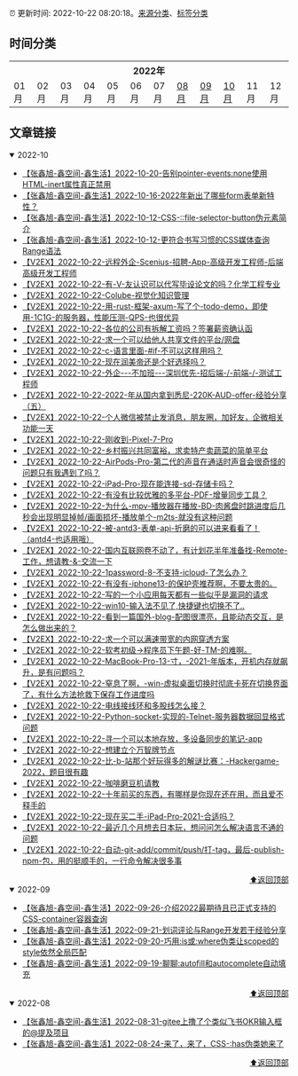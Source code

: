 :alarm_clock: 更新时间: 2022-10-22 08:20:18。[来源分类](./README.md)、[标签分类](./TAGS.md)

## 时间分类

<table>

<tr>
<th colspan="12">2022年</th>
</tr>
<tr>
<td>01月</td>
<td>02月</td>
<td>03月</td>
<td>04月</td>
<td>05月</td>
<td>06月</td>
<td>07月</td>
<td><a href="#2022-08">08月</a></td>
<td><a href="#2022-09">09月</a></td>
<td><a href="#2022-10">10月</a></td>
<td>11月</td>
<td>12月</td>
</tr>

</table>

## 文章链接

<details open>
<summary id="2022-10">
 2022-10
</summary>


- [【张鑫旭-鑫空间-鑫生活】2022-10-20-告别pointer-events:none使用HTML-inert属性真正禁用](https://www.zhangxinxu.com/wordpress/2022/10/html-inert-disabled-attribute/) 
- [【张鑫旭-鑫空间-鑫生活】2022-10-16-2022年新出了哪些form表单新特性？](https://www.zhangxinxu.com/wordpress/2022/10/2022-new-form-property/) 
- [【张鑫旭-鑫空间-鑫生活】2022-10-12-CSS-::file-selector-button伪元素简介](https://www.zhangxinxu.com/wordpress/2022/10/css-file-selector-button/) 
- [【张鑫旭-鑫空间-鑫生活】2022-10-12-更符合书写习惯的CSS媒体查询Range语法](https://www.zhangxinxu.com/wordpress/2022/10/css-media-range-syntax/) 
- [【V2EX】2022-10-22-远程外企-Scenius-招聘-App-高级开发工程师-后端高级开发工程师](https://www.v2ex.com/t/888958) 
- [【V2EX】2022-10-22-有-V-友认识可以代写毕设论文的吗？化学工程专业](https://www.v2ex.com/t/888957) 
- [【V2EX】2022-10-22-Colube-视觉化知识管理](https://www.v2ex.com/t/888956) 
- [【V2EX】2022-10-22-用-rust-框架-axum-写了个-todo-demo，即使用-1C1G-的服务器，性能压测-QPS-也很优异](https://www.v2ex.com/t/888955) 
- [【V2EX】2022-10-22-各位的公司有拆解工资吗？签署薪资确认函](https://www.v2ex.com/t/888954) 
- [【V2EX】2022-10-22-求一个可以给他人共享文件的平台/网盘](https://www.v2ex.com/t/888952) 
- [【V2EX】2022-10-22-c-语言里面-#if-不可以这样用吗？](https://www.v2ex.com/t/888951) 
- [【V2EX】2022-10-22-现在润美帝还是个好选择吗？](https://www.v2ex.com/t/888948) 
- [【V2EX】2022-10-22-外企---不加班---深圳优先-招后端-/-前端-/-测试工程师](https://www.v2ex.com/t/888947) 
- [【V2EX】2022-10-22-2022-年从国内拿到悉尼-220K-AUD-offer-经验分享（五）](https://www.v2ex.com/t/888946) 
- [【V2EX】2022-10-22-个人微信被禁止发消息，朋友圈，加好友，企微相关功能一天](https://www.v2ex.com/t/888945) 
- [【V2EX】2022-10-22-刚收到-Pixel-7-Pro](https://www.v2ex.com/t/888943) 
- [【V2EX】2022-10-22-乡村振兴共同富裕，求卖特产卖蔬菜的简单平台](https://www.v2ex.com/t/888941) 
- [【V2EX】2022-10-22-AirPods-Pro-第二代的声音在通话时声音会很奇怪的问题只有我遇到了吗？](https://www.v2ex.com/t/888940) 
- [【V2EX】2022-10-22-iPad-Pro-现在能连接-sd-存储卡吗？](https://www.v2ex.com/t/888938) 
- [【V2EX】2022-10-22-有没有比较优雅的多平台-PDF-增量同步工具？](https://www.v2ex.com/t/888937) 
- [【V2EX】2022-10-22-为什么-mpv-播放器在播放-BD-肉酱盘时跳进度后几秒会出现明显掉帧/画面损坏-播放单个-m2ts-就没有这种问题](https://www.v2ex.com/t/888936) 
- [【V2EX】2022-10-22-被-antd3-表单-api-折磨的可以进来看看了！（antd4-也适用哦）](https://www.v2ex.com/t/888935) 
- [【V2EX】2022-10-22-国内互联网卷不动了，有计划花半年准备找-Remote-工作，想请教-&-交流一下](https://www.v2ex.com/t/888934) 
- [【V2EX】2022-10-22-1password-8-不支持-icloud-了怎么办？](https://www.v2ex.com/t/888933) 
- [【V2EX】2022-10-22-有没有-iphone13-的保护壳推荐啊，不要太贵的。](https://www.v2ex.com/t/888932) 
- [【V2EX】2022-10-22-写的一个小应用每天都有一些似乎是漏洞的请求](https://www.v2ex.com/t/888931) 
- [【V2EX】2022-10-22-win10-输入法不见了,快捷键也切换不了..](https://www.v2ex.com/t/888930) 
- [【V2EX】2022-10-22-看到一篇国外-blog-配图很漂亮，且能动态交互，是怎么做出来的？](https://www.v2ex.com/t/888928) 
- [【V2EX】2022-10-22-求一个可以满速带宽的内网穿透方案](https://www.v2ex.com/t/888926) 
- [【V2EX】2022-10-22-软考初级->程序员下午题-好-TM-的难啊。](https://www.v2ex.com/t/888925) 
- [【V2EX】2022-10-22-MacBook-Pro-13-寸，-2021-年版本，开机内存就飙升，是有问题吗？](https://www.v2ex.com/t/888923) 
- [【V2EX】2022-10-22-窒息了啊，-win-虚拟桌面切换时彻底卡死在切换界面了，有什么方法抢救下保存工作进度吗](https://www.v2ex.com/t/888922) 
- [【V2EX】2022-10-22-电线接线环和多股线怎么接？](https://www.v2ex.com/t/888921) 
- [【V2EX】2022-10-22-Python-socket-实现的-Telnet-服务器数据回显格式问题](https://www.v2ex.com/t/888920) 
- [【V2EX】2022-10-22-寻一个可以本地存放，多设备同步的笔记-app](https://www.v2ex.com/t/888919) 
- [【V2EX】2022-10-22-想建立个万智牌节点](https://www.v2ex.com/t/888917) 
- [【V2EX】2022-10-22-比-b-站那个好玩得多的解谜比赛：-Hackergame-2022，题目很有趣](https://www.v2ex.com/t/888916) 
- [【V2EX】2022-10-22-咖啡磨豆机请教](https://www.v2ex.com/t/888915) 
- [【V2EX】2022-10-22-十年前买的东西，有哪样是你现在还在用，而且爱不释手的](https://www.v2ex.com/t/888914) 
- [【V2EX】2022-10-22-现在买二手-iPad-Pro-2021-合适吗？](https://www.v2ex.com/t/888913) 
- [【V2EX】2022-10-22-最近几个月想去日本玩，想问问怎么解决语言不通的问题](https://www.v2ex.com/t/888911) 
- [【V2EX】2022-10-22-自动-git-add/commit/push/打-tag，最后-publish-npm-包，用的挺顺手的，一行命令解决很多事](https://www.v2ex.com/t/888909) 

<div align="right"><a href="#时间分类">⬆返回顶部</a></div>
</details>

<details open>
<summary id="2022-09">
 2022-09
</summary>


- [【张鑫旭-鑫空间-鑫生活】2022-09-26-介绍2022最期待且已正式支持的CSS-container容器查询](https://www.zhangxinxu.com/wordpress/2022/09/css-container-rule/) 
- [【张鑫旭-鑫空间-鑫生活】2022-09-21-划词评论与Range开发若干经验分享](https://www.zhangxinxu.com/wordpress/2022/09/js-selection-range/) 
- [【张鑫旭-鑫空间-鑫生活】2022-09-20-巧用:is或:where伪类让scoped的style依然全局匹配](https://www.zhangxinxu.com/wordpress/2022/09/css-is-where-scoped-style/) 
- [【张鑫旭-鑫空间-鑫生活】2022-09-19-聊聊:autofill和autocomplete自动填充](https://www.zhangxinxu.com/wordpress/2022/09/css-autofill-html-autocomplete-off/) 

<div align="right"><a href="#时间分类">⬆返回顶部</a></div>
</details>

<details open>
<summary id="2022-08">
 2022-08
</summary>


- [【张鑫旭-鑫空间-鑫生活】2022-08-31-gitee上撸了个类似飞书OKR输入框的@提及项目](https://www.zhangxinxu.com/wordpress/2022/08/gitee-feishu-okr-at-mention/) 
- [【张鑫旭-鑫空间-鑫生活】2022-08-24-来了，来了，CSS-:has伪类她来了](https://www.zhangxinxu.com/wordpress/2022/08/css-has-pseudo-class/) 

<div align="right"><a href="#时间分类">⬆返回顶部</a></div>
</details>

